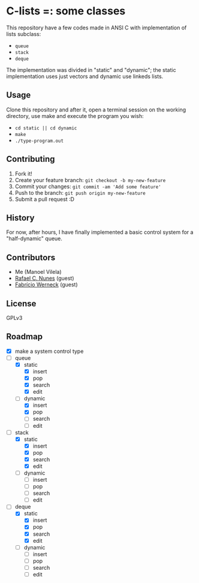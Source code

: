 # C-lists =: some classes 

This repository have a few codes made in ANSI C with implementation of lists subclass:
  * `queue`
  * `stack`
  * `deque`

The implementation was divided in "static" and "dynamic"; the static implementation uses just vectors and dynamic use linkeds lists.

## Usage

Clone this repository and after it, open a terminal session on the working directory, use make and execute the program you wish:
  
  * `cd static || cd dynamic`
  * `make`
  * `./type-program.out`

## Contributing

1. Fork it!
2. Create your feature branch: `git checkout -b my-new-feature`
3. Commit your changes: `git commit -am 'Add some feature'`
4. Push to the branch: `git push origin my-new-feature`
5. Submit a pull request :D

## History

For now, after hours, I have finally implemented a basic control system for a "half-dynamic" queue.

## Contributors
  * Me (Manoel Vilela)
  * [Rafael C. Nunes](https://github.com/rafaelcn) (guest)
  * [Fabrício Werneck](https://github.com/Fawers) (guest)

## License

GPLv3

## Roadmap
  - [X] make a system control type
  - [ ] queue
    - [X] static
      - [X] insert
      - [X] pop
      - [X] search
      - [X] edit
    - [ ] dynamic
      - [X] insert
      - [X] pop
      - [ ] search
      - [ ] edit
  - [ ] stack
    - [X] static
      - [X] insert
      - [X] pop
      - [X] search
      - [X] edit
    - [ ] dynamic
      - [ ] insert
      - [ ] pop
      - [ ] search
      - [ ] edit
  - [ ] deque
    - [X] static
      - [X] insert
      - [X] pop
      - [X] search
      - [X] edit
    - [ ] dynamic
      - [ ] insert
      - [ ] pop
      - [ ] search
      - [ ] edit
